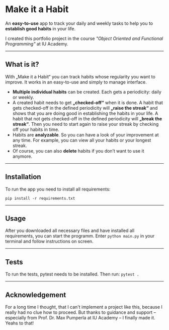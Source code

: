 # Make it a Habit

An **easy-to-use** app to track your daily and weekly tasks 
to help you to **establish good habits** in your life.

I created this portfolio project in the course 
*"Object Oriented and Functional Programming"* at IU Academy.

***
## What is it?

With „Make it a Habit“ you can track habits whose regularity you want to improve. 
It works in an easy-to-use and simply to manage interface. 

- **Multiple individual habits** can be created. Each gets a periodicity: daily or weekly. 
- A created habit needs to get **„checked-off“** when it is done. 
A habit that gets checked-off in the defined periodicity will **„raise the streak“** 
and shows that you are doing good in establishing the habits in your life.
A habit that not gets checked-off in the defined periodicity will **„break the streak“**. 
Then you need to start again to raise your streak by checking off your habits in time. 
- Habits are **analyzable**. So you can have a look of your improvement at any time. 
For example, you can view all your habits or your longest streak. 
- Of course, you can also **delete** habits if you don’t want to use it anymore.

***
## Installation
To run the app you need to install all requirements:

```pip install -r requirements.txt```

***
## Usage 
After you downloaded all necessary files and have installed all requirements, 
you can start the programm. 
Enter
```python main.py```
in your terminal and follow instructions on screen.

***
## Tests
To run the tests, pytest needs to be installed.
Then run: 
```pytest .```

***

## Acknowledgement
For a long time I thought, that I can't implement a project like this, 
because I really had no clue how to proceed. But thanks to guidance and support – 
especially from Prof. Dr. Max Pumperla at IU Academy – 
I finally made it. Yeahs to that!